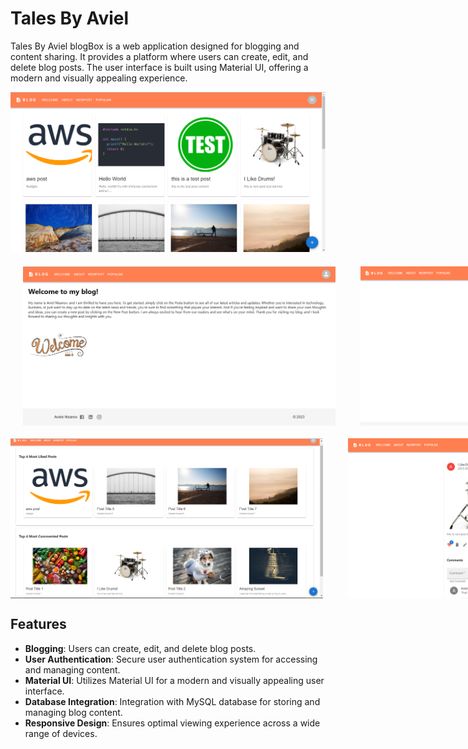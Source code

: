 # Tales By Aviel

Tales By Aviel blogBox is a web application designed for blogging and content sharing.
It provides a platform where users can create, edit, and delete blog posts. 
The user interface is built using Material UI, offering a modern and visually appealing experience.


<img src="assets/homePage.png" width="800" style="margin-bottom: 20px;" >

<div style="display: flex; margin-bottom: 20px;">
    <img src="assets/welcome.png"  alt="Welcome" width="500" style="margin-left: 20px; margin-right: 20px">
    <img src="assets/newPost.png" alt="New Post" width="500" style="margin-left: 20px; margin-right: 20px"/>
</div>
<div style="display: flex; margin-bottom: 20px;">
    <img src="assets/popular.png" alt="Popular Posts" width="500" style="margin-right: 20px"/>
    <img src="assets/postPage.png" alt="Post Page" width="500" style="margin-left: 20px"/>
</div>

## Features

- **Blogging**: Users can create, edit, and delete blog posts.
- **User Authentication**: Secure user authentication system for accessing and managing content.
- **Material UI**: Utilizes Material UI for a modern and visually appealing user interface.
- **Database Integration**: Integration with MySQL database for storing and managing blog content.
- **Responsive Design**: Ensures optimal viewing experience across a wide range of devices.




